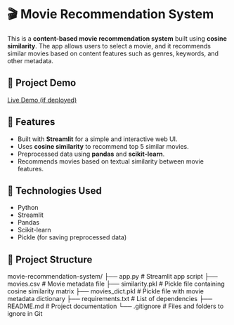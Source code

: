 # 🎬 Movie Recommendation System

This is a **content-based movie recommendation system** built using **cosine similarity**. The app allows users to select a movie, and it recommends similar movies based on content features such as genres, keywords, and other metadata.

## 🚀 Project Demo

[Live Demo (if deployed)](https://your-deployment-link.com)

## 📌 Features

- Built with **Streamlit** for a simple and interactive web UI.
- Uses **cosine similarity** to recommend top 5 similar movies.
- Preprocessed data using **pandas** and **scikit-learn**.
- Recommends movies based on textual similarity between movie features.

## 🧠 Technologies Used

- Python
- Streamlit
- Pandas
- Scikit-learn
- Pickle (for saving preprocessed data)

## 📂 Project Structure

movie-recommendation-system/ ├── app.py # Streamlit app script ├── movies.csv # Movie metadata file ├── similarity.pkl # Pickle file containing cosine similarity matrix ├── movies_dict.pkl # Pickle file with movie metadata dictionary ├── requirements.txt # List of dependencies ├── README.md # Project documentation └── .gitignore # Files and folders to ignore in Git



